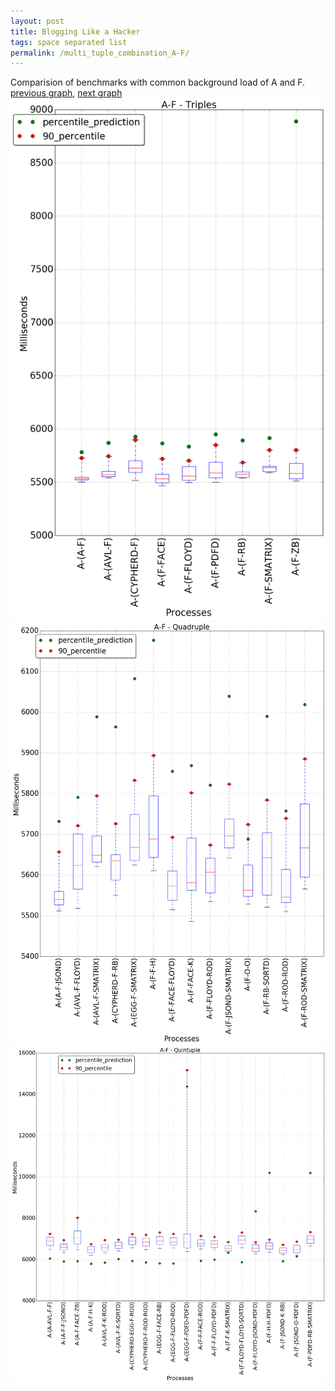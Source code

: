 ```yaml
---
layout: post
title: Blogging Like a Hacker
tags: space separated list
permalink: /multi_tuple_combination_A-F/
---
```


Comparision of benchmarks with common background load of A and F.
[previous graph](./multi_tuple_combination_A-FLOYD/), [next graph](./multi_tuple_combination_A-H/)
<img src="./images/triple/A/A-F_box.png" alt="graph figure"><img src="./images/quadruple/A/A-F_box.png" alt="graph figure"><img src="./images/quintuple/A/A-F_box.png" alt="graph figure">